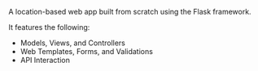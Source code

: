 A location-based web app built from scratch using the Flask framework.

It features the following:

<ul>
    <li>Models, Views, and Controllers</li>
    <li>Web Templates, Forms, and Validations</li>
    <li>API Interaction</li>
</ul>

